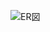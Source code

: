 ![ER図](https://tech-master.s3.amazonaws.com/uploads/curriculums//bfa083231a620f9c5406ea31be29b322.png)